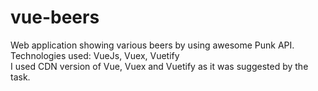 # vue-beers
Web application showing various beers by using awesome Punk API. Technologies used: VueJs, Vuex, Vuetify <br />
I used CDN version of Vue, Vuex and Vuetify as it was suggested by the task.
